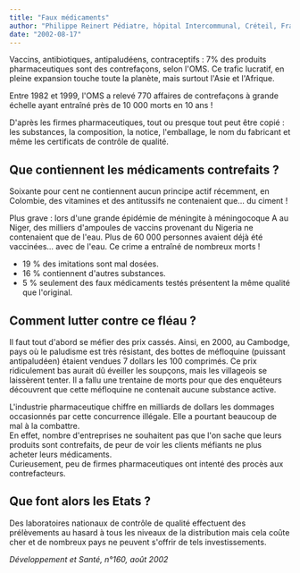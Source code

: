 ```yaml
---
title: "Faux médicaments"
author: "Philippe Reinert Pédiatre, hôpital Intercommunal, Créteil, France"
date: "2002-08-17"
---
```


Vaccins, antibiotiques, antipaludéens, contraceptifs : 7% des produits pharmaceutiques sont des contrefaçons, selon l'OMS. Ce trafic lucratif, en pleine expansion touche toute la planète, mais surtout l'Asie et l'Afrique.

Entre 1982 et 1999, l'OMS a relevé 770 affaires de contrefaçons à grande échelle ayant entraîné près de 10 000 morts en 10 ans !

D'après les firmes pharmaceutiques, tout ou presque tout peut être copié : les substances, la composition, la notice, l'emballage, le nom du fabricant et même les certificats de contrôle de qualité.
## Que contiennent les médicaments **contrefaits ?**

Soixante pour cent ne contiennent aucun principe actif récemment, en Colombie, des vitamines et des antitussifs ne contenaient que... du ciment !

Plus grave : lors d'une grande épidémie de méningite à méningocoque A au Niger, des milliers d'ampoules de vaccins provenant du Nigeria ne contenaient que de l'eau. Plus de 60 000 personnes avaient déjà été vaccinées... avec de l'eau. Ce crime a entraîné de nombreux morts !

*   19 % des imitations sont mal dosées.
*   16 % contiennent d'autres substances.
*   5 % seulement des faux médicaments testés présentent la même qualité que l'original.

## Comment lutter contre ce fléau ?

Il faut tout d'abord se méfier des prix cassés. Ainsi, en 2000, au Cambodge, pays où le paludisme est très résistant, des bottes de méfloquine (puissant antipaludéen) étaient vendues 7 dollars les 100 comprimés. Ce prix ridiculement bas aurait dû éveiller les soupçons, mais les villageois se laissèrent tenter. Il a fallu une trentaine de morts pour que des enquêteurs découvrent que cette méfloquine ne contenait aucune substance active.

L'industrie pharmaceutique chiffre en milliards de dollars les dommages occasionnés par cette concurrence illégale. Elle a pourtant beaucoup de mal à la combattre.  
En effet, nombre d'entreprises ne souhaitent pas que l'on sache que leurs produits sont contrefaits, de peur de voir les clients méfiants ne plus acheter leurs médicaments.  
Curieusement, peu de firmes pharmaceutiques ont intenté des procès aux contrefacteurs.

## Que font alors les Etats ?

Des laboratoires nationaux de contrôle de qualité effectuent des prélèvements au hasard à tous les niveaux de la distribution mais cela coûte cher et de nombreux pays ne peuvent s'offrir de tels investissements.

_Développement et Santé, n°160, août 2002_